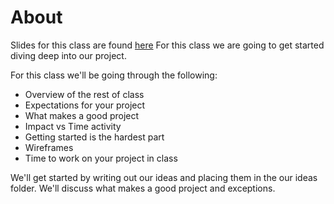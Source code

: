 # About
Slides for this class are found [here](http://jessicagarson.com/python-capstone-nov-15/)
For this class we are going to get started diving deep into our project.

For this class we'll be going through the following:
- Overview of the rest of class
- Expectations for your project
- What makes a good project
- Impact vs Time activity
- Getting started is the hardest part
- Wireframes
- Time to work on your project in class

We'll get started by writing out our ideas and placing them in the our ideas folder. We'll discuss what makes a good project and exceptions.  
